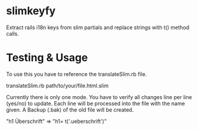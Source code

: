 slimkeyfy
=========

Extract rails i18n keys from slim partials and replace strings with t() method calls.


Testing & Usage
===============

To use this you have to reference the translateSlim.rb file.
  
  translateSlim.rb path/to/your/file.html.slim

Currently there is only one mode. You have to verify all changes line per line (yes/no) to update.
Each line will be processed into the file with the name given. A Backup (.bak) of the old file
will be created.


  "h1 Überschrift" => "h1= t('.ueberschrift')"
